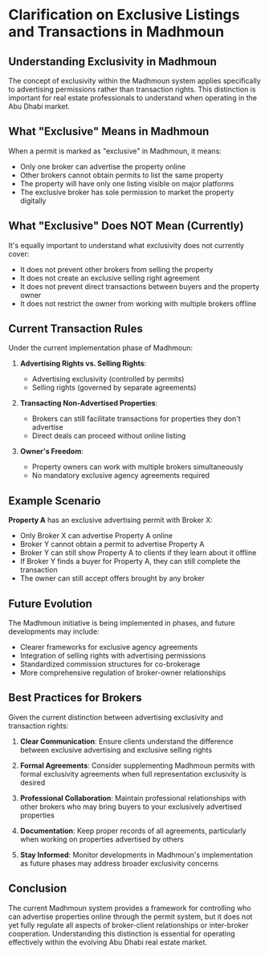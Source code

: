 # Clarification on Exclusive Listings and Transactions in Madhmoun

## Understanding Exclusivity in Madhmoun

The concept of exclusivity within the Madhmoun system applies specifically to advertising permissions rather than transaction rights. This distinction is important for real estate professionals to understand when operating in the Abu Dhabi market.

## What "Exclusive" Means in Madhmoun

When a permit is marked as "exclusive" in Madhmoun, it means:

* Only one broker can advertise the property online
* Other brokers cannot obtain permits to list the same property
* The property will have only one listing visible on major platforms
* The exclusive broker has sole permission to market the property digitally

## What "Exclusive" Does NOT Mean (Currently)

It's equally important to understand what exclusivity does not currently cover:

* It does not prevent other brokers from selling the property
* It does not create an exclusive selling right agreement
* It does not prevent direct transactions between buyers and the property owner
* It does not restrict the owner from working with multiple brokers offline

## Current Transaction Rules

Under the current implementation phase of Madhmoun:

1. **Advertising Rights vs. Selling Rights**: 
   * Advertising exclusivity (controlled by permits)
   * Selling rights (governed by separate agreements)

2. **Transacting Non-Advertised Properties**:
   * Brokers can still facilitate transactions for properties they don't advertise
   * Direct deals can proceed without online listing

3. **Owner's Freedom**:
   * Property owners can work with multiple brokers simultaneously
   * No mandatory exclusive agency agreements required

## Example Scenario

**Property A** has an exclusive advertising permit with Broker X:

* Only Broker X can advertise Property A online
* Broker Y cannot obtain a permit to advertise Property A
* Broker Y can still show Property A to clients if they learn about it offline
* If Broker Y finds a buyer for Property A, they can still complete the transaction
* The owner can still accept offers brought by any broker

## Future Evolution

The Madhmoun initiative is being implemented in phases, and future developments may include:

* Clearer frameworks for exclusive agency agreements
* Integration of selling rights with advertising permissions
* Standardized commission structures for co-brokerage
* More comprehensive regulation of broker-owner relationships

## Best Practices for Brokers

Given the current distinction between advertising exclusivity and transaction rights:

1. **Clear Communication**: Ensure clients understand the difference between exclusive advertising and exclusive selling rights

2. **Formal Agreements**: Consider supplementing Madhmoun permits with formal exclusivity agreements when full representation exclusivity is desired

3. **Professional Collaboration**: Maintain professional relationships with other brokers who may bring buyers to your exclusively advertised properties

4. **Documentation**: Keep proper records of all agreements, particularly when working on properties advertised by others

5. **Stay Informed**: Monitor developments in Madhmoun's implementation as future phases may address broader exclusivity concerns

## Conclusion

The current Madhmoun system provides a framework for controlling who can advertise properties online through the permit system, but it does not yet fully regulate all aspects of broker-client relationships or inter-broker cooperation. Understanding this distinction is essential for operating effectively within the evolving Abu Dhabi real estate market.